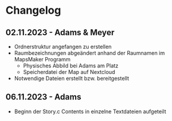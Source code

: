 # Changelog

## 02.11.2023 - Adams & Meyer
- Ordnerstruktur angefangen zu erstellen
- Raumbezeichnungen abgeändert anhand der Raumnamen im MapsMaker Programm
    - Physisches Abbild bei Adams am Platz
    - Speicherdatei der Map auf Nextcloud
- Notwendige Dateien erstellt bzw. bereitgestellt

## 06.11.2023 - Adams
- Beginn der Story.c Contents in einzelne Textdateien aufgeteilt
